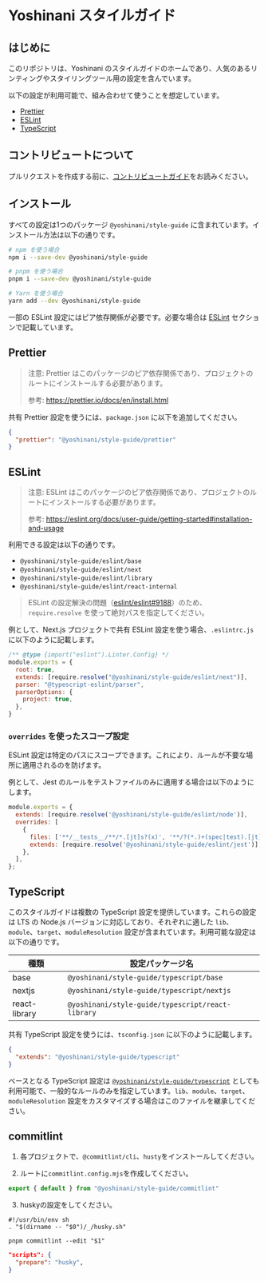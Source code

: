 # Yoshinani スタイルガイド

## はじめに

このリポジトリは、Yoshinani のスタイルガイドのホームであり、人気のあるリンティングやスタイリングツール用の設定を含んでいます。

以下の設定が利用可能で、組み合わせて使うことを想定しています。

- [Prettier](#prettier)
- [ESLint](#eslint)
- [TypeScript](#typescript)

## コントリビュートについて

プルリクエストを作成する前に、[コントリビュートガイド](https://github.com/yoshinani-dev/style-guide/blob/main/CONTRIBUTING.md)をお読みください。

## インストール

すべての設定は1つのパッケージ `@yoshinani/style-guide` に含まれています。インストール方法は以下の通りです。

```sh
# npm を使う場合
npm i --save-dev @yoshinani/style-guide

# pnpm を使う場合
pnpm i --save-dev @yoshinani/style-guide

# Yarn を使う場合
yarn add --dev @yoshinani/style-guide
```

一部の ESLint 設定にはピア依存関係が必要です。必要な場合は [ESLint](#eslint) セクションで記載しています。

## Prettier

> 注意: Prettier はこのパッケージのピア依存関係であり、プロジェクトのルートにインストールする必要があります。
>
> 参考: https://prettier.io/docs/en/install.html

共有 Prettier 設定を使うには、`package.json` に以下を追加してください。

```json
{
  "prettier": "@yoshinani/style-guide/prettier"
}
```

## ESLint

> 注意: ESLint はこのパッケージのピア依存関係であり、プロジェクトのルートにインストールする必要があります。
>
> 参考: https://eslint.org/docs/user-guide/getting-started#installation-and-usage

利用できる設定は以下の通りです。

- `@yoshinani/style-guide/eslint/base`
- `@yoshinani/style-guide/eslint/next`
- `@yoshinani/style-guide/eslint/library`
- `@yoshinani/style-guide/eslint/react-internal`

> ESLint の設定解決の問題（[eslint/eslint#9188](https://github.com/eslint/eslint/issues/9188)）のため、`require.resolve` を使って絶対パスを指定してください。

例として、Next.js プロジェクトで共有 ESLint 設定を使う場合、`.eslintrc.js` に以下のように記載します。

```js
/** @type {import("eslint").Linter.Config} */
module.exports = {
  root: true,
  extends: [require.resolve("@yoshinani/style-guide/eslint/next")],
  parser: "@typescript-eslint/parser",
  parserOptions: {
    project: true,
  },
}
```

### `overrides` を使ったスコープ設定

ESLint 設定は特定のパスにスコープできます。これにより、ルールが不要な場所に適用されるのを防げます。

例として、Jest のルールをテストファイルのみに適用する場合は以下のようにします。

```js
module.exports = {
  extends: [require.resolve('@yoshinani/style-guide/eslint/node')],
  overrides: [
    {
      files: ['**/__tests__/**/*.[jt]s?(x)', '**/?(*.)+(spec|test).[jt]s?(x)'],
      extends: [require.resolve('@yoshinani/style-guide/eslint/jest')],
    },
  ],
};
```

## TypeScript

このスタイルガイドは複数の TypeScript 設定を提供しています。これらの設定は LTS の Node.js バージョンに対応しており、それぞれに適した `lib`、`module`、`target`、`moduleResolution` 設定が含まれています。利用可能な設定は以下の通りです。

| 種類           | 設定パッケージ名                                      |
| -------------- | --------------------------------------------------- |
| base           | `@yoshinani/style-guide/typescript/base`            |
| nextjs         | `@yoshinani/style-guide/typescript/nextjs`          |
| react-library  | `@yoshinani/style-guide/typescript/react-library`   |

共有 TypeScript 設定を使うには、`tsconfig.json` に以下のように記載します。

```json
{
  "extends": "@yoshinani/style-guide/typescript"
}
```

ベースとなる TypeScript 設定は [`@yoshinani/style-guide/typescript`](./typescript/tsconfig.base.json) としても利用可能で、一般的なルールのみを指定しています。`lib`、`module`、`target`、`moduleResolution` 設定をカスタマイズする場合はこのファイルを継承してください。

## commitlint

1. 各プロジェクトで、`@commitlint/cli`、`husty`をインストールしてください。

2. ルートに`commitlint.config.mjs`を作成してください。

```js:commitlint.config.mjs
export { default } from "@yoshinani/style-guide/commitlint"
```

3. huskyの設定をしてください。

```bash:.husky/commit-msg
#!/usr/bin/env sh
. "$(dirname -- "$0")/_/husky.sh"

pnpm commitlint --edit "$1"
```

```json:package.json
"scripts": {
  "prepare": "husky",
}
```
